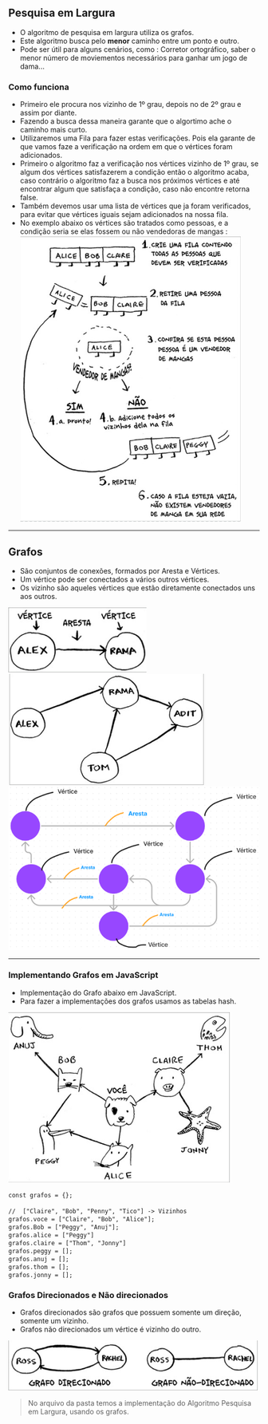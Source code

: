 ## Pesquisa em Largura
- O algoritmo de pesquisa em largura utiliza os grafos. 
- Este algoritmo busca pelo **menor** caminho entre um ponto e outro.
- Pode ser útil para alguns cenários, como : Corretor ortográfico, saber o menor número de moviementos necessários para ganhar um jogo de dama...

### Como funciona
- Primeiro ele procura nos vizinho de 1º grau, depois no de 2º grau e assim por diante.
- Fazendo a busca dessa maneira garante que o algortimo ache o caminho mais curto.
- Utilizaremos uma Fila para fazer estas verificações. Pois ela garante de que vamos faze a verificação na ordem em que o vértices foram adicionados.
- Primeiro o algoritmo faz a verificação nos vértices vizinho de 1º grau, se algum dos vértices satisfazerem a condição então o algoritmo acaba, caso contrário o algoritmo faz a busca nos próximos vértices e até encontrar algum que satisfaça a condição, caso não encontre retorna false.
- Também devemos usar uma lista de vértices que ja foram verificados, para evitar que vértices iguais sejam adicionados na nossa fila.
- No exemplo abaixo os vértices são tratados como pessoas, e a condição seria se elas fossem ou não vendedoras de mangas :
![Algoritmo](./Img/Algoritmo.png)
----------------------------------------------------------------------------------------------------------------------------------------------------------------------------------------------------------------------------------------------------------------------------------------------------------

## Grafos
- São conjuntos de conexões, formados por Aresta e Vértices.
- Um vértice pode ser conectados a vários outros vértices.
- Os vizinho são aqueles vértices que estão diretamente conectados uns aos outros.

![GrafosVérticesArestas](./Img/grafos2.png)
![Grafos](./Img/Grafos.png)
![GrafosFigjam](./Img/GrafosFigjam2.png)

----------------------------------------------------------------------------------------------------------------------------------------------------------------------------------------------------------------------------------------------------------------------------------------------------------

### Implementando Grafos em JavaScript
- Implementação do Grafo abaixo em JavaScript.
- Para fazer a implementações dos grafos usamos as tabelas hash.

![GrafosImplementando](./Img/ImplementandoGrafos2.png)


```
const grafos = {};

//  ["Claire", "Bob", "Penny", "Tico"] -> Vizinhos
grafos.voce = ["Claire", "Bob", "Alice"];
grafos.Bob = ["Peggy", "Anuj"];
grafos.alice = ["Peggy"]
grafos.claire = ["Thom", "Jonny"]
grafos.peggy = [];
grafos.anuj = [];
grafos.thom = [];
grafos.jonny = [];

```


### Grafos Direcionados e Não direcionados
- Grafos direcionados são grafos que possuem somente um direção, somente um vizinho.
- Grafos não direcionados um vértice é vizinho do outro.

![GrafosDirecionadoNaoDirecionados](./Img/GrafosDirecionadoENao.png)


> No arquivo da pasta temos a implementação do Algoritmo Pesquisa em Largura, usando os grafos.
